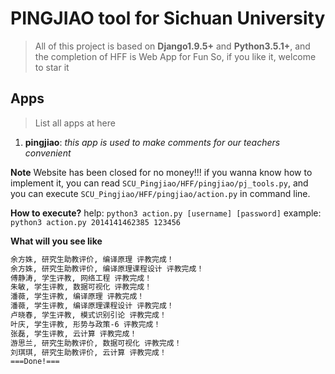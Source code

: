 # PINGJIAO tool for Sichuan University
> All of this project is based on **Django1.9.5+** and **Python3.5.1+**, and the completion of HFF is Web App for Fun
> So, if you like it, welcome to star it

## Apps
> List all apps at here

1. **pingjiao**: *this app is used to make comments for our teachers convenient*

**Note**
Website has been closed for no money!!! if you wanna know how to implement it, you can read `SCU_Pingjiao/HFF/pingjiao/pj_tools.py`, and you can execute `SCU_Pingjiao/HFF/pingjiao/action.py` in command line.

**How to execute?**
help: `python3 action.py [username] [password]`
example: `python3 action.py 2014141462385 123456`

**What will you see like**

```bash
余方姝, 研究生助教评价, 编译原理 评教完成！
余方姝, 研究生助教评价, 编译原理课程设计 评教完成！
傅静涛, 学生评教, 网络工程 评教完成！
朱敏, 学生评教, 数据可视化 评教完成！
潘薇, 学生评教, 编译原理 评教完成！
潘薇, 学生评教, 编译原理课程设计 评教完成！
卢晓春, 学生评教, 模式识别引论 评教完成！
叶庆, 学生评教, 形势与政策-6 评教完成！
张磊, 学生评教, 云计算 评教完成！
游思兰, 研究生助教评价, 数据可视化 评教完成！
刘琪琪, 研究生助教评价, 云计算 评教完成！
===Done!===
```
